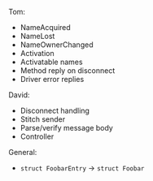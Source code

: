 Tom:
* NameAcquired
* NameLost
* NameOwnerChanged
* Activation
* Activatable names
* Method reply on disconnect
* Driver error replies

David:
* Disconnect handling
* Stitch sender
* Parse/verify message body
* Controller

General:
* `struct FoobarEntry` -> `struct Foobar`